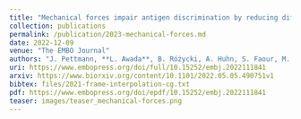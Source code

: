 ```yaml
---
title: "Mechanical forces impair antigen discrimination by reducing differences in T-cell receptor/peptide–MHC off-rates"
collection: publications
permalink: /publication/2023-mechanical-forces.md
date: 2022-12-09
venue: "The EMBO Journal"
authors: "J. Pettmann, **L. Awada**, B. Różycki, A. Huhn, S. Faour, M. Kutuzov, L. Limozin, T. Weikl, A. Merwe, P. Robert, O. Dushek"
uri: https://www.embopress.org/doi/full/10.15252/embj.2022111841
arxiv: https://www.biorxiv.org/content/10.1101/2022.05.05.490751v1
bibtex: files/2021-frame-interpolation-cg.txt
pdf: https://www.embopress.org/doi/epdf/10.15252/embj.2022111841
teaser: images/teaser_mechanical-forces.png
---
```

